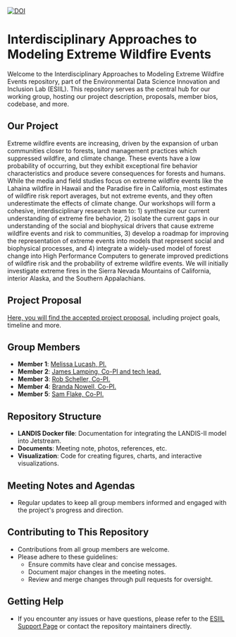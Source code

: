 [![DOI](https://zenodo.org/badge/785774667.svg)](https://zenodo.org/doi/10.5281/zenodo.11167932)

# Interdisciplinary Approaches to Modeling Extreme Wildfire Events

Welcome to the Interdisciplinary Approaches to Modeling Extreme Wildfire Events repository, part of the Environmental Data Science Innovation and Inclusion Lab (ESIIL). This repository serves as the central hub for our working group, hosting our project description, proposals, member bios, codebase, and more.

## Our Project

Extreme wildfire events are increasing, driven by the expansion of urban communities closer to forests, land management practices which suppressed wildfire, and climate change. These events have a low probability of occurring, but they exhibit exceptional fire behavior characteristics and produce severe consequences for forests and humans. While the media and field studies focus on extreme wildfire events like the Lahaina wildfire in Hawaii and the Paradise fire in California, most estimates of wildfire risk report averages, but not extreme events, and they often underestimate the effects of climate change. Our workshops will form a cohesive, interdisciplinary research team to: 1) synthesize our current understanding of extreme fire behavior, 2) isolate the current gaps in our understanding of the social and biophysical drivers that cause extreme wildfire events and risk to communities, 3) develop a roadmap for improving the representation of extreme events into models that represent social and biophysical processes, and 4) integrate a widely-used model of forest change into High Performance Computers to generate improved predictions of wildfire risk and the probability of extreme wildfire events. We will initially investigate extreme fires in the Sierra Nevada Mountains of California, interior Alaska, and the Southern Appalachians. 

## Project Proposal

[Here, you will find the accepted project proposal](), including project goals, timeline and more.

## Group Members
- **Member 1**: [Melissa Lucash, PI.](https://www.melissalucash.com/melissalucash)
- **Member 2**: [James Lamping, Co-PI and tech lead.](https://spatialforests.org)
- **Member 3**: [Rob Scheller, Co-PI.](https://cnr.ncsu.edu/directory/robert-scheller/)
- **Member 4**: [Branda Nowell, Co-PI.](https://chass.ncsu.edu/people/blnowell/)
- **Member 5**: [Sam Flake, Co-PI.](https://github.com/flakesw)

## Repository Structure
- **LANDIS Docker file**: Documentation for integrating the LANDIS-II  model into Jetstream.
- **Documents**: Meeting note, photos, references, etc.
- **Visualization**: Code for creating figures, charts, and interactive visualizations.

## Meeting Notes and Agendas
- Regular updates to keep all group members informed and engaged with the project's progress and direction.

## Contributing to This Repository
- Contributions from all group members are welcome.
- Please adhere to these guidelines:
  - Ensure commits have clear and concise messages.
  - Document major changes in the meeting notes.
  - Review and merge changes through pull requests for oversight.

## Getting Help
- If you encounter any issues or have questions, please refer to the [ESIIL Support Page](https://esiil-support-page-url/) or contact the repository maintainers directly.

